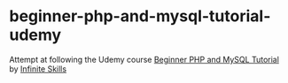 # beginner-php-and-mysql-tutorial-udemy
Attempt at following the Udemy course [Beginner PHP and MySQL Tutorial](https://www.udemy.com/course/php-mysql-tutorial/) by [Infinite Skills](https://www.udemy.com/user/infiniteskills/)
